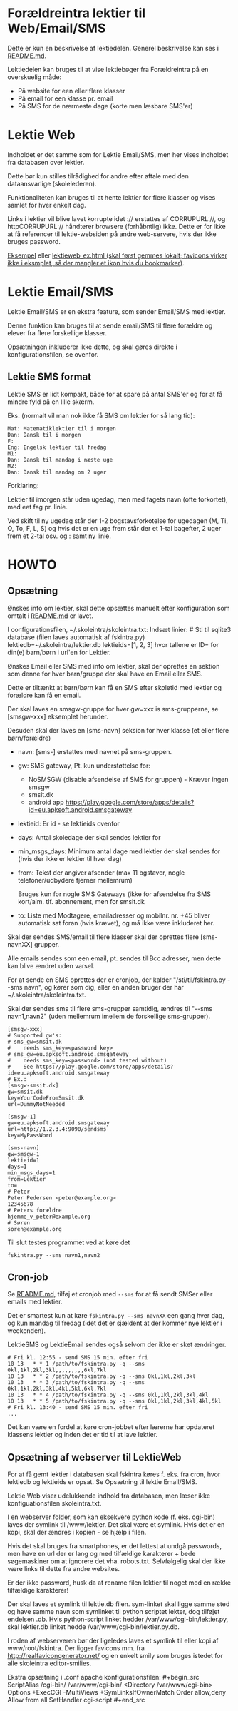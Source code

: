 Forældreintra lektier til Web/Email/SMS
=======================================

Dette er kun en beskrivelse af lektiedelen. Generel beskrivelse kan ses i [README.md](README.md).

Lektiedelen kan bruges til at vise lektiebøger fra Forældreintra på en overskuelig måde:
* På website for een eller flere klasser
* På email for een klasse pr. email
* På SMS for de nærmeste dage (korte men læsbare SMS'er)

Lektie Web
==========

Indholdet er det samme som for Lektie Email/SMS, men her vises
indholdet fra databasen over lektier.

Dette bør kun stilles tilrådighed for andre efter aftale med den
dataansvarlige (skolelederen).

Funktionaliteten kan bruges til at hente lektier for flere klasser og
vises samlet for hver enkelt dag.

Links i lektier vil blive lavet korrupte idet :// erstattes af
CORRUPURL://, og httpCORRUPURL:// håndterer browsere (forhåbntlig)
ikke. Dette er for ikke at få referencer til lektie-websiden på andre
web-servere, hvis der ikke bruges password.

[Eksempel](http://slbs.dk/skfi/lektieweb_ex.html) eller 
[lektieweb_ex.html (skal først gemmes lokalt; favicons virker ikke i eksmplet, så der mangler et ikon hvis du bookmarker)](lektieweb_ex.html).

Lektie Email/SMS
================

Lektie Email/SMS er en ekstra feature, som sender Email/SMS med lektier.

Denne funktion kan bruges til at sende email/SMS til flere forældre og
elever fra flere forskellige klasser.

Opsætningen inkluderer ikke dette, og skal gøres direkte i
konfigurationsfilen, se ovenfor.

Lektie SMS format
-----------------

Lektie SMS er lidt kompakt, både for at spare på antal SMS'er og for
at få mindre fyld på en lille skærm.

Eks. (normalt vil man nok ikke få SMS om lektier for så lang tid):

    Mat: Matematiklektier til i morgen
    Dan: Dansk til i morgen
    F:
    Eng: Engelsk lektier til fredag
    M1:
    Dan: Dansk til mandag i næste uge
    M2:
    Dan: Dansk til mandag om 2 uger

Forklaring:

Lektier til imorgen står uden ugedag, men med fagets navn (ofte
forkortet), med eet fag pr. linie.

Ved skift til ny ugedag står der 1-2 bogstavsforkotelse for ugedagen
(M, Ti, O, To, F, L, S) og hvis det er en uge frem står der et 1-tal
bagefter, 2 uger frem et 2-tal osv. og : samt ny linie.

HOWTO
=====

Opsætning
---------

Ønskes info om lektier, skal dette opsættes manuelt efter konfiguration som omtalt i [README.md](README.md) er lavet.

I configurationsfilen, ~/.skoleintra/skoleintra.txt:
Indsæt linier:
    # Sti til sqlite3 database (filen laves automatisk af fskintra.py)
    lektiedb=~/.skoleintra/lektier.db
    lektieids=[1, 2, 3]
hvor tallene er ID=<num> for din(e) barn/børn i url'en for Lektier.

Ønskes Email eller SMS med info om lektier, skal der oprettes en sektion som denne
for hver barn/gruppe der skal have en Email eller SMS.

Dette er tiltænkt at barn/børn kan få en SMS efter skoletid med
lektier og forældre kan få en email.

Der skal laves en smsgw-gruppe for hver gw=xxx is sms-grupperne, se
[smsgw-xxx] eksemplet herunder.

Desuden skal der laves en [sms-navn] seksion for hver klasse (et eller
flere børn/forældre)

- navn: [sms-<navn>] <navn> erstattes med navnet på sms-gruppen.
- gw: SMS gateway,
  Pt. kun understøttelse for:
  - NoSMSGW (disable afsendelse af SMS for gruppen) - Kræver ingen smsgw
  - smsit.dk
  - android app https://play.google.com/store/apps/details?id=eu.apksoft.android.smsgateway
- lektieid: Er id - se lektieids ovenfor
- days: Antal skoledage der skal sendes lektier for
- min_msgs_days: Minimum antal dage med lektier der skal sendes for
  (hvis der ikke er lektier til hver dag)

- from: Tekst der angiver afsender (max 11 bgstaver, nogle
  telefoner/udbydere fjerner mellemrum)

  Bruges kun for nogle SMS Gateways (ikke for afsendelse fra SMS
  kort/alm. tlf. abonnement, men for smsit.dk
- to: Liste med Modtagere, emailadresser og mobilnr.
  nr. +45 bliver automatisk sat foran (hvis krævet), og må ikke være
  inkluderet her.

Skal der sendes SMS/email til flere klasser skal der oprettes flere
[sms-navnXX] grupper.

Alle emails sendes som een email, pt. sendes til Bcc adresser, men
dette kan blive ændret uden varsel.

For at sende en SMS oprettes der er cronjob, der kalder
"/sti/til/fskintra.py --sms navn", og kører som dig, eller en anden
bruger der har ~/.skoleintra/skoleintra.txt.

Skal der sendes sms til flere sms-grupper samtidig, ændres til
"--sms navn1,navn2" (uden mellemrum imellem de forskellige sms-grupper).

    [smsgw-xxx]
    # Supported gw's:
    # sms_gw=smsit.dk
    #    needs sms_key=<password key>
    # sms_gw=eu.apksoft.android.smsgateway
    #    needs sms_key=<password> (not tested without)
    #    See https://play.google.com/store/apps/details?id=eu.apksoft.android.smsgateway
    # Ex.:
    [smsgw-smsit.dk]
    gw=smsit.dk
    key=YourCodeFromSmsit.dk
    url=DummyNotNeeded

    [smsgw-1]
    gw=eu.apksoft.android.smsgateway
    url=http://1.2.3.4:9090/sendsms
    key=MyPassWord

    [sms-navn]
    gw=smsgw-1
    lektieid=1
    days=1
    min_msgs_days=1
    from=Lektier
    to=
	# Peter
	Peter Pedersen <peter@example.org>
	12345678
	# Peters forældre
	hjemme_v_peter@example.org
	# Søren
	soren@example.org

Til slut testes programmet ved at køre det

    fskintra.py --sms navn1,navn2

Cron-job
--------

Se [README.md](README.md), tilføj et cronjob med `--sms` for at få
sendt SMSer eller emails med lektier.

Det er smartest kun at køre `fskintra.py --sms navnXX` een gang hver
dag, og kun mandag til fredag (idet det er sjældent at der kommer nye
lektier i weekenden).

LektieSMS og LektieEmail sendes også selvom der ikke er sket ændringer.

    # Fri kl. 12:55 - send SMS 15 min. efter fri
    10 13	* * 1 /path/to/fskintra.py -q --sms 0kl,1kl,2kl,3kl,,,,,,,,,6kl,7kl
    10 13	* * 2 /path/to/fskintra.py -q --sms 0kl,1kl,2kl,3kl
    10 13	* * 3 /path/to/fskintra.py -q --sms 0kl,1kl,2kl,3kl,4kl,5kl,6kl,7kl
    10 13	* * 4 /path/to/fskintra.py -q --sms 0kl,1kl,2kl,3kl,4kl
    10 13	* * 5 /path/to/fskintra.py -q --sms 0kl,1kl,2kl,3kl,4kl,5kl
    # Fri kl. 13:40 - send SMS 15 min. efter fri
    ...

Det kan være en fordel at køre cron-jobbet efter lærerne har opdateret
klassens lektier og inden det er tid til at lave lektier.

Opsætning af webserver til LektieWeb
------------------------------------

For at få gemt lektier i databasen skal fskintra køres f. eks. fra
cron, hvor lektiedb og lektieids er opsat. Se Opsætning til lektie
Email/SMS.

Lektie Web viser udelukkende indhold fra databasen, men læser ikke
konfiguationsfilen skoleintra.txt.

I en webserver folder, som kan eksekvere python kode
(f. eks. cgi-bin) laves der symlink til <fskintra>/www/lektier. Det
skal være et symlink. Hvis det er en kopi, skal der ændres i kopien -
se hjælp i filen.

Hvis det skal bruges fra smartphones, er det lettest at undgå
passwords, men have en url der er lang og med tilfældige karakterer +
bede søgemaskiner om at ignorere det vha. robots.txt. Selvfølgelig
skal der ikke være links til dette fra andre websites.

Er der ikke password, husk da at rename filen lektier til noget med en
række tilfældige karakterer!

Der skal laves et symlink til lektie.db filen. sym-linket skal ligge
samme sted og have samme navn som symlinket til python scriptet
lekter, dog tilføjet endelsen .db. Hvis python-script linket hedder
/var/www/cgi-bin/lektier.py, skal lektier.db linket hedde
/var/www/cgi-bin/lektier.py.db.

I roden af webserveren bør der ligeledes laves et symlink til eller
kopi af www/root/fskintra. Der ligger favicons mm. fra
http://realfavicongenerator.net/ og en enkelt smily som bruges istedet
for alle skoleintra editor-smilies.

Ekstra opsætning i <site>.conf apache konfigurationsfilen:
#+begin_src
	ScriptAlias /cgi-bin/ /var/www/cgi-bin/
	<Directory /var/www/cgi-bin>
	    Options +ExecCGI -MultiViews +SymLinksIfOwnerMatch
	    Order allow,deny
	    Allow from all
	    SetHandler cgi-script
        </Directory>
#+end_src